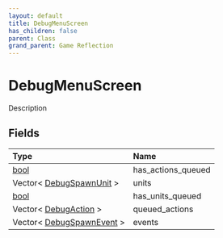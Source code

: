 ```yaml
---
layout: default
title: DebugMenuScreen
has_children: false
parent: Class
grand_parent: Game Reflection
---
```

# DebugMenuScreen
Description 

## Fields

| Type | Name |
|:----------|:--------------|
| [bool](/riftbreaker-wiki/docs/game-reflection/components/bool/) | has_actions_queued |
| Vector< [DebugSpawnUnit](/riftbreaker-wiki/docs/game-reflection/classes/debug_spawn_unit/) > | units |
| [bool](/riftbreaker-wiki/docs/game-reflection/components/bool/) | has_units_queued |
| Vector< [DebugAction](/riftbreaker-wiki/docs/game-reflection/classes/debug_action/) > | queued_actions |
| Vector< [DebugSpawnEvent](/riftbreaker-wiki/docs/game-reflection/classes/debug_spawn_event/) > | events |

